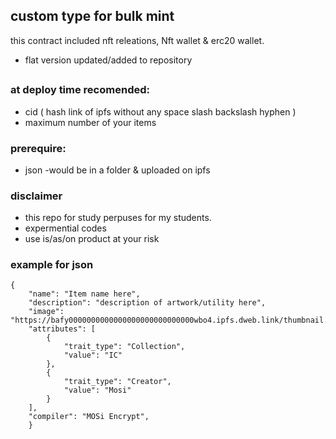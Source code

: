 ## custom type for bulk mint

this contract included nft releations, Nft wallet & erc20 wallet.

- flat version updated/added to repository

##

### at deploy time recomended: 
- cid ( hash link of ipfs without any space slash backslash hyphen )
- maximum number of your items

### prerequire:
- json -would be in a folder & uploaded on ipfs

### disclaimer
- this repo for study perpuses for my students.
- expermential codes 
- use is/as/on product at your risk

### example for json
```
{
    "name": "Item name here",
    "description": "description of artwork/utility here",
    "image": "https://bafy0000000000000000000000000000wbo4.ipfs.dweb.link/thumbnail.png",
    "attributes": [
        {
            "trait_type": "Collection",
            "value": "IC"
        },
        {
            "trait_type": "Creator",
            "value": "Mosi"
        }
    ],
    "compiler": "MOSi Encrypt",
    }
```
